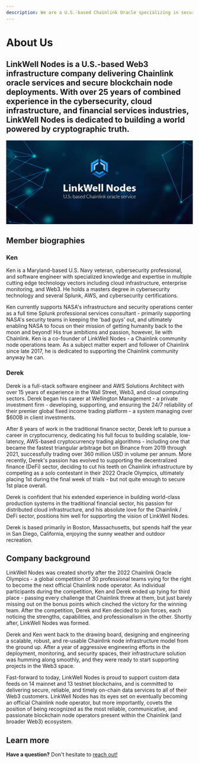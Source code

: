 ```yaml
---
description: We are a U.S.-based Chainlink Oracle specializing in secure delivery of real-world data onto the blockchain.
---
```


# About Us

<h2 class='lw-subtitle'><lw-emphasis>LinkWell Nodes is a U.S.-based Web3 infrastructure company</lw-emphasis> delivering Chainlink oracle services and secure blockchain node deployments. With over 25 years of combined experience in the cybersecurity, cloud infrastructure, and financial services industries, LinkWell Nodes is dedicated to building a world powered by cryptographic truth.</h2>

![LinkWell Nodes - U.S.-based Chainlink node operator](/img/lw-banner_1080x485_Docs-Home.webp "LinkWell Nodes - U.S.-based Chainlink node operator")

## Member biographies

### Ken
Ken is a Maryland-based U.S. Navy veteran, cybersecurity professional, and software engineer with specialized knowledge and expertise in multiple cutting edge technology vectors including cloud infrastructure, enterprise monitoring, and Web3. He holds a masters degree in cybersecurity technology and several Splunk, AWS, and cybersecurity certifications. 

Ken currently supports NASA's infrastructure and security operations center as a full time Splunk professional services consultant - primarily supporting NASA's security teams in keeping the 'bad guys' out, and ultimately enabling NASA to focus on their mission of getting humanity back to the moon and beyond! His true ambitions and passion, however, lie with Chainlink. Ken is a co-founder of LinkWell Nodes - a Chainlink community node operations team. As a subject matter expert and follower of Chainlink since late 2017, he is dedicated to supporting the Chainlink community anyway he can.

### Derek
Derek is a full-stack software engineer and AWS Solutions Architect with over 15 years of experience in the Wall Street, Web3, and cloud computing sectors. Derek began his career at Wellington Management - a private investment firm - developing, supporting, and ensuring the 24/7 reliability of their premier global fixed income trading platform - a system managing over $600B in client investments. 

After 8 years of work in the traditional finance sector, Derek left to pursue a career in cryptocurrency, dedicating his full focus to building scalable, low-latency, AWS-based cryptocurrency trading algorithms - including one that became the fastest triangular arbitrage bot on Binance from 2019 through 2021, successfully trading over 360 million USD in volume per annum. More recently, Derek's passion has evolved to supporting the decentralized finance (DeFi) sector, deciding to cut his teeth on Chainlink infrastructure by competing as a solo contestant in their 2022 Oracle Olympics, ultimately placing 1st during the final week of trials - but not quite enough to secure 1st place overall. 

Derek is confident that his extended experience in building world-class production systems in the traditional financial sector, his passion for distributed cloud infrastructure, and his absolute love for the Chainlink / DeFi sector, positions him well for supporting the vision of LinkWell Nodes.

Derek is based primarily in Boston, Massachusetts, but spends half the year in San Diego, California, enjoying the sunny weather and outdoor recreation. 

## Company background

LinkWell Nodes was created shortly after the 2022 Chainlink Oracle Olympics - a global competition of 30 professional teams vying for the right to become the next official Chainlink node operator. As individual participants during the competition, Ken and Derek ended up tying for third place - passing every challenge that Chainlink threw at them, but just barely missing out on the bonus points which cinched the victory for the winning team. After the competition, Derek and Ken decided to join forces, each noticing the strengths, capabilities, and professionalism in the other. Shortly after, LinkWell Nodes was formed.

Derek and Ken went back to the drawing board, designing and engineering a scalable, robust, and re-usable Chainlink node infrastructure model from the ground up. After a year of aggressive engineering efforts in the deployment, monitoring, and security spaces, their infrastructure solution was humming along smoothly, and they were ready to start supporting projects in the Web3 space.

Fast-forward to today, LinkWell Nodes is proud to support custom data feeds on 14 mainnet and 13 testnet blockchains, and is committed to delivering secure, reliable, and timely on-chain data services to all of their Web3 customers. LinkWell Nodes has its eyes set on eventually becoming an official Chainlink node operator, but more importantly, covets the position of being recognized as the most reliable, communicative, and passionate blockchain node operators present within the Chainlink (and broader Web3) ecosystem.

## Learn more

**Have a question?** Don't hesitate to [reach out!](https://linkwellnodes.io/#contact-us) 